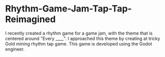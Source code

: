 # Rhythm-Game-Jam-Tap-Tap-Reimagined
I recently created a rhythm game for a game jam, with the theme that is centered around "Every ____". I approached this theme by creating at tricky Gold mining rhythm tap game. This game is developed using the Godot engineer. 
